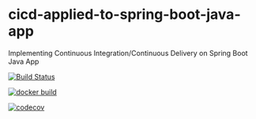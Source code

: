 # cicd-applied-to-spring-boot-java-app
Implementing Continuous Integration/Continuous Delivery on Spring Boot Java App

[![Build Status](https://travis-ci.com/gshah188/cicd-applied-to-spring-boot-java-app.svg)](https://travis-ci.com/gshah188/cicd-applied-to-spring-boot-java-app)

[![docker build](https://img.shields.io/docker/cloud/build/gshah188/cicd-applied-to-spring-boot-java-app)](https://cloud.docker.com/u/fanjups/repository/docker/gshah188/cicd-applied-to-spring-boot-java-app)

[![codecov](https://codecov.io/gh/gshah188/cicd-applied-to-spring-boot-java-app/branch/master/graph/badge.svg)](https://codecov.io/gh/gshah188/cicd-applied-to-spring-boot-java-app)